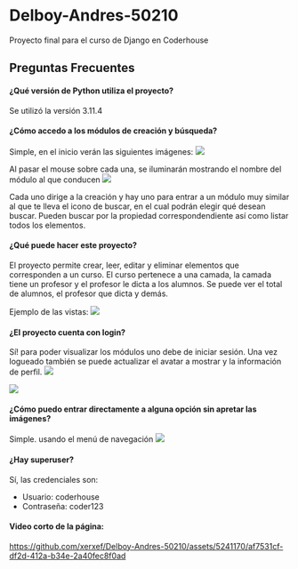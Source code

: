# Delboy-Andres-50210
Proyecto final para el curso de Django en Coderhouse
## Preguntas Frecuentes

#### ¿Qué versión de Python utiliza el proyecto?

Se utilizó la versión 3.11.4

#### ¿Cómo accedo a los módulos de creación y búsqueda?

Simple, en el inicio verán las siguientes imágenes:
![](https://xerxef.xyz/coderhouse/_1.png)

Al pasar el mouse sobre cada una, se iluminarán mostrando el nombre del módulo al que conducen
![](https://xerxef.xyz/coderhouse/_2.png)

Cada uno dirige a la creación y hay uno para entrar a un módulo muy similar al que te lleva el icono de buscar, en el cual podrán elegir qué desean buscar. Pueden buscar por la propiedad correspondendiente así como listar todos los elementos.

#### ¿Qué puede hacer este proyecto?

El proyecto permite crear, leer, editar y eliminar elementos que corresponden a un curso. El curso pertenece a una camada, la camada tiene un profesor y el profesor le dicta a los alumnos. Se puede ver el total de alumnos, el profesor que dicta y demás.

Ejemplo de las vistas:
![](https://xerxef.xyz/coderhouse/_3.png)

#### ¿El proyecto cuenta con login?
Sí! para poder visualizar los módulos uno debe de iniciar sesión. Una vez logueado también se puede actualizar el avatar a mostrar y la información de perfil.
![](https://xerxef.xyz/coderhouse/_4.png)

![](https://xerxef.xyz/coderhouse/_5.png)

#### ¿Cómo puedo entrar directamente a alguna opción sin apretar las imágenes?
Simple. usando el menú de navegación
![](https://xerxef.xyz/coderhouse/_6.png)

#### ¿Hay superuser?

Sí, las credenciales son:

- Usuario: coderhouse
- Contraseña: coder123


#### Video corto de la página:


https://github.com/xerxef/Delboy-Andres-50210/assets/5241170/af7531cf-df2d-412a-b34e-2a40fec8f0ad

